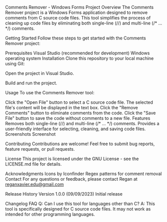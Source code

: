 Comments Remover - Windows Forms Project
Overview
The Comments Remover project is a Windows Forms application designed to remove comments from C source code files. This tool simplifies the process of cleaning up code files by eliminating both single-line (//) and multi-line (/* ... */) comments.

Getting Started
Follow these steps to get started with the Comments Remover project:

Prerequisites
Visual Studio (recommended for development)
Windows operating system
Installation
Clone this repository to your local machine using Git:

Open the project in Visual Studio.

Build and run the project.

Usage
To use the Comments Remover tool:

Click the "Open File" button to select a C source code file.
The selected file's content will be displayed in the text box.
Click the "Remove Comments" button to eliminate comments from the code.
Click the "Save File" button to save the code without comments to a new file.
Features
Removes both single-line (//) and multi-line (/* ... */) comments.
Provides a user-friendly interface for selecting, cleaning, and saving code files.
Screenshots
Screenshot

Contributing
Contributions are welcome! Feel free to submit bug reports, feature requests, or pull requests.

License
This project is licensed under the GNU License - see the LICENSE.md file for details.

Acknowledgments
Icons by Iconfinder
Regex patterns for comment removal
Contact
For any questions or feedback, please contact Regan at reganxavier.edu@gmail.com

Release History
Version 1.0.0 (09/09/2023)
Initial release

Changelog
FAQ
Q: Can I use this tool for languages other than C?
A: This tool is specifically designed for C source code files. It may not work as intended for other programming languages.

